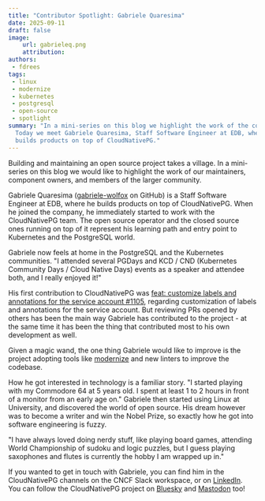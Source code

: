 ```yaml
---
title: "Contributor Spotlight: Gabriele Quaresima"
date: 2025-09-11
draft: false
image:
    url: gabrieleq.png
    attribution:
authors:
 - fdrees
tags: 
 - linux
 - modernize
 - kubernetes
 - postgresql
 - open-source
 - spotlight
summary: "In a mini-series on this blog we highlight the work of the community.
  Today we meet Gabriele Quaresima, Staff Software Engineer at EDB, where he 
  builds products on top of CloudNativePG." 
---
```


Building and maintaining an open source project takes a village. In a
mini-series on this blog we would like to highlight the work of our
maintainers, component owners, and members of the larger community.

Gabriele Quaresima ([gabriele-wolfox](https://github.com/gabriele-wolfox) on GitHub) is a Staff Software Engineer 
at EDB, where he builds products on top of CloudNativePG. When he joined the 
company, he immediately started to work with the CloudNativePG team. The open 
source operator and the closed source ones running on top of it represent his 
learning path and entry point to Kubernetes and the PostgreSQL world.

Gabriele now feels at home in the PostgreSQL and the Kubernetes communities. 
"I attended several PGDays and KCD / CND (Kubernetes Community Days / Cloud 
Native Days) events as a speaker and attendee both, and I really enjoyed it!"

His first contribution to CloudNativePG was [feat: customize labels and 
annotations for the service account #1105](https://github.com/cloudnative-pg/cloudnative-pg/pull/1105), regarding customization 
of labels and annotations for the service account. But reviewing PRs opened 
by others has been the main way Gabriele has contributed to the project - at 
the same time it has been the thing that contributed most to his own development as 
well. 

Given a magic wand, the one thing Gabriele would like to improve is the project 
adopting tools like [modernize](https://pkg.go.dev/golang.org/x/tools/gopls/internal/analysis/modernize/cmd/modernize) and new linters to improve the codebase.

How he got interested in technology is a familiar story. "I started playing 
with my Commodore 64 at 5 years old. I spent at least 1 to 2 hours in front of 
a monitor from an early age on." Gabriele then started using Linux at University, 
and discovered the world of open source. His dream however was to become a writer 
and win the Nobel Prize, so exactly how he got into software engineering is fuzzy. 

"I have always loved doing nerdy stuff, like playing board games, attending World 
Championship of sudoku and logic puzzles, but I guess playing saxophones and flutes 
is currently the hobby I am wrapped up in."

If you wanted to get in touch with Gabriele, you can find him in the 
CloudNativePG channels on the CNCF Slack workspace, or on [LinkedIn](https://www.linkedin.com/in/gabriele-quaresima). You can 
follow the CloudNativePG project on [Bluesky](https://cloudnativepg.bsky.social) and [Mastodon](https://mastodon.social/@CloudNativePG) too! 
